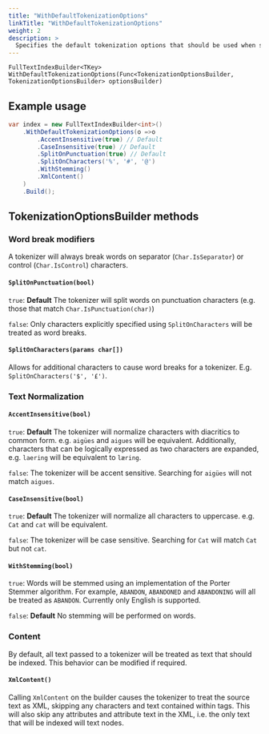```yaml
---
title: "WithDefaultTokenizationOptions"
linkTitle: "WithDefaultTokenizationOptions"
weight: 2
description: >
  Specifies the default tokenization options that should be used when searching or indexing when no other options are provided.
---
```


`FullTextIndexBuilder<TKey> WithDefaultTokenizationOptions(Func<TokenizationOptionsBuilder, TokenizationOptionsBuilder> optionsBuilder)`

## Example usage

``` csharp
var index = new FullTextIndexBuilder<int>()
    .WithDefaultTokenizationOptions(o =>o
        .AccentInsensitive(true) // Default
        .CaseInsensitive(true) // Default
        .SplitOnPunctuation(true) // Default
        .SplitOnCharacters('%', '#', '@')
        .WithStemming()
        .XmlContent()
    )
    .Build();
```

## TokenizationOptionsBuilder methods

### Word break modifiers

A tokenizer will always break words on separator (`Char.IsSeparator`) or control (`Char.IsControl`) characters.

#### `SplitOnPunctuation(bool)`

`true`: **Default** The tokenizer will split words on punctuation characters (e.g. those that match `Char.IsPunctuation(char)`)

`false`: Only characters explicitly specified using `SplitOnCharacters` will be treated as word breaks.

#### `SplitOnCharacters(params char[])`

Allows for additional characters to cause word breaks for a tokenizer. E.g. `SplitOnCharacters('$', '£')`.

### Text Normalization

#### `AccentInsensitive(bool)`

`true`: **Default** The tokenizer will normalize characters with diacritics to common form. e.g. `aigües` and `aigues` will be equivalent. 
Additionally, characters that can be logically expressed as two characters are expanded, e.g. `laering` will be equivalent to `læring`.

`false`: The tokenizer will be accent sensitive. Searching for `aigües` will not match `aigues`.

#### `CaseInsensitive(bool)`

`true`: **Default** The tokenizer will normalize all characters to uppercase. e.g. `Cat` and `cat` will be equivalent.

`false`: The tokenizer will be case sensitive. Searching for `Cat` will match `Cat` but not `cat`.

#### `WithStemming(bool)`

`true`: Words will be stemmed using an implementation of the Porter Stemmer algorithm. For example, `ABANDON`, `ABANDONED` and `ABANDONING` will all
be treated as `ABANDON`. Currently only English is supported.

`false`: **Default** No stemming will be performed on words.

### Content

By default, all text passed to a tokenizer will be treated as text that should be indexed. This behavior can be modified if required.

#### `XmlContent()`

Calling `XmlContent` on the builder causes the tokenizer to treat the source text as XML, skipping any characters and text contained
within tags. This will also skip any attributes and attribute text in the XML, i.e. the only text that will be indexed will text nodes.
